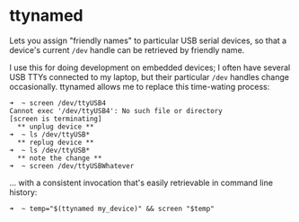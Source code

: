 # ttynamed
Lets you assign "friendly names" to particular USB serial devices, so that a device's current `/dev` handle can be retrieved by friendly name.

I use this for doing development on embedded devices; I often have several USB TTYs connected to my laptop, but their particular `/dev` handles change occasionally.  ttynamed allows me to replace this time-wating process:
```
➜  ~ screen /dev/ttyUSB4
Cannot exec '/dev/ttyUSB4': No such file or directory
[screen is terminating]
  ** unplug device **
➜  ~ ls /dev/ttyUSB*
  ** replug device **
➜  ~ ls /dev/ttyUSB*
  ** note the change **
➜  ~ screen /dev/ttyUSBWhatever
```
... with a consistent invocation that's easily retrievable in command line history:
```
➜  ~ temp="$(ttynamed my_device)" && screen "$temp"
```

